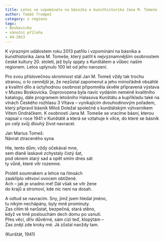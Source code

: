 ```yaml
---
title: Letos se vzpomínalo na básníka a kunsthistorika Jana M. Tomeše
author: Tomáš Trumpeš
category: z regionu
tags:
- Boskovicko
- vánoční příloha
- 49-2013
---
```


K výrazným událostem roku 2013 patřilo i vzpomínání na básníka a kunsthistorika Jana M. Tomeše, který patřil k nejvýznamnějším osobnostem české kultury 20. století, jež byly spjaty s Kunštátem a vůbec naším regionem. Letos uplynulo 100 let od jeho narození.

Pro svou příslovečnou skromnost stál Jan M. Tomeš vždy tak trochu stranou, o to cennější je, že nezůstal zapomenut a jeho mimořádně obsáhlé a kvalitní dílo a úctyhodnou osobnost připomněla skvěle připravená výstava v Muzeu Boskovicka. Doprovozena byla navíc vydáním neméně kvalitního katalogu, dále programem letošního Halasova Kunštátu a kupříkladu také na vlnách Českého rozhlasu 3 Vltava – vynikajícím dvouhodinovým pořadem, který připravil básník Miloš Doležal společně s kunštátským výtvarníkem Vítem Ondráčkem. K osobnosti Jana M. Tomeše se vracíme básní, kterou napsal v roce 1941 v Kunštátě a která se vztahuje k vilce, do které se básník po celý svůj dlouhý život navracel.

Jan Marius Tomeš:  
Návrat ztraceného syna  

Hle, tento dům; vždy očekával mne,  
sem dlaně laskavé zchystaly čistý šat,  
pod oknem starý sad a opět smím dnes sát  
ty vůně, které vítr rozemne.

Prolétl soumrakem a lehce na římsách  
zaskříplo větvoví ovocem obtížené.  
Ach – jak je snadno mé! Dál však se vítr žene  
do krajů a stromoví, kde nic není na dosah.

A odtud se navracím. Sny, jimž jsem hledal jméno,  
tu nikým nechápány, byly mně prominuty.  
Zas cítím tě narůstat, bezpečná, stará stěno,  
když ve tmě poslouchám dech domu po usnutí.  
Přes věci, dřív důvěrné, sám cizí teď, klopýtám –  
Zas znějí zde kroky mé. Já zůstal navždy tam.

(Kunštát, 1941)